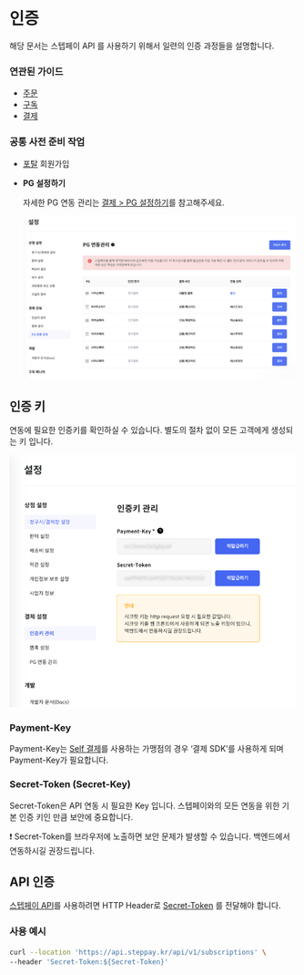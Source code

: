 # 인증

해당 문서는 스텝페이 API 를 사용하기 위해서 일련의 인증 과정들을 설명합니다.

### 연관된 가이드

- [주문](./05_주문.md)
- [구독](./06_구독..md)
- [결제](./07-0_결제.md)

### 공통 사전 준비 작업

- [포탈](https://portal.steppay.kr) 회원가입

- **PG 설정하기**
    
    자세한 PG 연동 관리는 [결제 > PG 설정하기](./07-1_PG_설정.md)를 참고해주세요.
    
    ![setting_pg.png](../images/01_인증/setting_pg.png)
    

## 인증 키

연동에 필요한 인증키를 확인하실 수 있습니다. 별도의 절차 없이 모든 고객에게 생성되는 키 입니다.

![setting_secret_token.png](../images/01_인증/setting_secret_token.png)

### **Payment-Key**

Payment-Key는 [Self 결제](./07-2_Self_결제.md)를 사용하는 가맹점의 경우 ‘결제 SDK’를 사용하게 되며 Payment-Key가 필요합니다.

### **Secret-Token (Secret-Key)**

Secret-Token은 API 연동 시 필요한 Key 입니다. 스텝페이와의 모든 연동을 위한 기본 인증 키인 만큼 보안에 중요합니다.

<aside>
❗ Secret-Token를 브라우저에 노출하면 보안 문제가 발생할 수 있습니다. 백엔드에서 연동하시길 권장드립니다.

</aside>

## API 인증

[스텝페이 API](https://docs.steppay.kr/reference)를 사용하려면 HTTP Header로 [Secret-Token](./01_인증.md) 를 전달해야 합니다.

### 사용 예시

```bash
curl --location 'https://api.steppay.kr/api/v1/subscriptions' \
--header 'Secret-Token:${Secret-Token}'
```